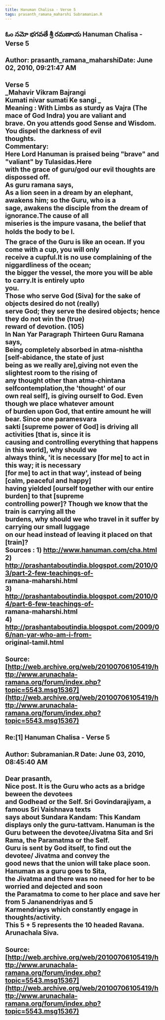 ```yaml
--- 
title: Hanuman Chalisa - Verse 5   
tags: prasanth_ramana_maharshi Subramanian.R  
---  
```

## ఓం నమో భగవతే శ్రీ రమణాయ Hanuman Chalisa - Verse 5  
Author: prasanth_ramana_maharshiDate: June 02, 2010, 09:21:47 AM  
---  
**Verse 5**   
 _Mahavir Vikram Bajrangi   
Kumati nivar sumati Ke sangi _   
**Meaning** :  **With Limbs as sturdy as Vajra (The mace of God Indra) you are valiant and  
brave. On you attends good Sense and Wisdom. You dispel the darkness of evil  
thoughts.**   
 **Commentary:**   
Here Lord Hanuman is praised being "brave" and "valiant" by Tulasidas.Here  
with the grace of guru/god our evil thoughts are dispossed off.   
As guru ramana says,   
As a lion seen in a dream by an elephant, awakens him; so the Guru, who is a  
sage, awakens the disciple from the dream of ignorance.The cause of all  
miseries is the impure vasana, the belief that holds the body to be I.   
The grace of the Guru is like an ocean. If you come with a cup, you will only  
receive a cupful.It is no use complaining of the niggardliness of the ocean;  
the bigger the vessel, the more you will be able to carry.It is entirely upto  
you.   
Those who serve God (Siva) for the sake of objects desired do not (really)  
serve God; they serve the desired objects; hence they do not win the (true)  
reward of devotion. (105)   
In Nan Yar Paragraph Thirteen Guru Ramana says,   
Being completely absorbed in atma-nishtha [self-abidance, the state of just  
being as we really are],giving not even the slightest room to the rising of  
any thought other than atma-chintana selfcontemplation,the 'thought' of our  
own real self], is giving ourself to God. Even though we place whatever amount  
of burden upon God, that entire amount he will bear. Since one paramesvara  
sakti [supreme power of God] is driving all activities [that is, since it is  
causing and controlling everything that happens in this world], why should we  
always think, 'it is necessary [for me] to act in this way; it is necessary  
[for me] to act in that way', instead of being [calm, peaceful and happy]  
having yielded [ourself together with our entire burden] to that [supreme  
controlling power]? **Though we know that the train is carrying all the  
burdens, why should we who travel in it suffer by carrying our small luggage  
on our head instead of leaving it placed on that [train]?**   
 **Sources** : 1) http://www.hanuman.com/cha.html   
2) http://prashantaboutindia.blogspot.com/2010/03/part-2-few-teachings-of-  
ramana-maharshi.html   
3) http://prashantaboutindia.blogspot.com/2010/04/part-6-few-teachings-of-  
ramana-maharshi.html   
4) http://prashantaboutindia.blogspot.com/2009/06/nan-yar-who-am-i-from-  
original-tamil.html
 ---  
Source:[http://web.archive.org/web/20100706105419/http://www.arunachala-ramana.org/forum/index.php?topic=5543.msg15367](http://web.archive.org/web/20100706105419/http://www.arunachala-ramana.org/forum/index.php?topic=5543.msg15367)   
---  

## Re:[1] Hanuman Chalisa - Verse 5  
Author: Subramanian.R       Date: June 03, 2010, 08:45:40 AM  
---  
Dear prasanth,   
Nice post. It is the Guru who acts as a bridge beween the devotees   
and Godhead or the Self. Sri Govindarajiyam, a famous Sri Vaishnava texts  
says about Sundara Kandam: This Kandam displays only the guru-tattvam. Hanuman is the   
Guru between the devotee/Jivatma Sita and Sri Rama, the Paramatma or the Self.  
Guru is sent by God itself, to find out the devotee/ Jivatma and convey the  
good news that the union will take place soon. Hanuman as a guru goes to Sita,  
the Jivatma and there was no need for her to be worried and dejected and soon  
the Paramatma to come to her place and save her from 5 Jananendriyas and 5  
Karmendriays which constantly engage in thoughts/activity.   
This 5 + 5 represents the 10 headed Ravana.   
Arunachala Siva.
 ---  
Source:[http://web.archive.org/web/20100706105419/http://www.arunachala-ramana.org/forum/index.php?topic=5543.msg15367](http://web.archive.org/web/20100706105419/http://www.arunachala-ramana.org/forum/index.php?topic=5543.msg15367)   
---  

